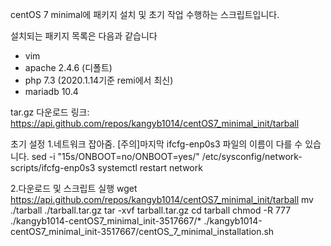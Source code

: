 centOS 7 minimal에 패키지 설치 및 초기 작업 수행하는 스크립트입니다.

설치되는 패키지 목록은 다음과 같습니다
 - vim
 - apache 2.4.6 (디폴트)
 - php 7.3 (2020.1.14기준 remi에서 최신)
 - mariadb 10.4

tar.gz 다운로드 링크: https://api.github.com/repos/kangyb1014/centOS7_minimal_init/tarball

초기 설정
1.네트워크 잡아줌. [주의]마지막 ifcfg-enp0s3 파일의 이름이 다를 수 있습니다.
 sed -i "15s/ONBOOT=no/ONBOOT=yes/" /etc/sysconfig/network-scripts/ifcfg-enp0s3
 systemctl restart network


2.다운로드 및 스크립트 실행
 wget https://api.github.com/repos/kangyb1014/centOS7_minimal_init/tarball
 mv ./tarball ./tarball.tar.gz
 tar -xvf tarball.tar.gz
 cd tarball
 chmod -R 777 ./kangyb1014-centOS7_minimal_init-3517667/*
 ./kangyb1014-centOS7_minimal_init-3517667/centOS_7_minimal_installation.sh

